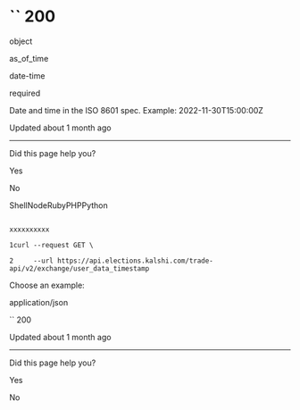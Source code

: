 # `` 200

object

as\_of\_time

date-time

required

Date and time in the ISO 8601 spec. Example: 2022-11-30T15:00:00Z

Updated about 1 month ago

* * *

Did this page help you?

Yes

No

ShellNodeRubyPHPPython

```

xxxxxxxxxx

1curl --request GET \

2     --url https://api.elections.kalshi.com/trade-api/v2/exchange/user_data_timestamp

```

Choose an example:

application/json

`` 200

Updated about 1 month ago

* * *

Did this page help you?

Yes

No